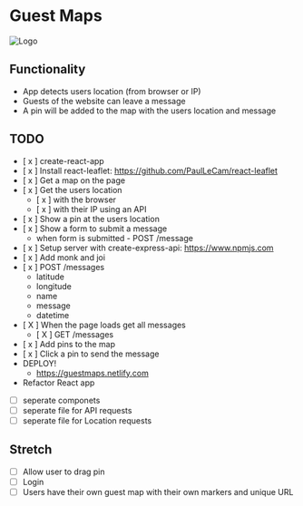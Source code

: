 # Guest Maps

![Logo](http://u.cubeupload.com/kikokiko/LogotypePrimary.png)

## Functionality 

* App detects users location (from browser or IP)
* Guests of the website can leave a message
* A pin will be added to the map with the users location and message 

## TODO

* [ x ] create-react-app
* [ x ] Install react-leaflet: https://github.com/PaulLeCam/react-leaflet
* [ x ] Get a map on the page 
* [ x ] Get the users location
  * [ x ] with the browser
  * [ x ] with their IP using an API
* [ x ] Show a pin at the users location
* [ x ] Show a form to submit a message
  * when form is submitted - POST /message
* [ x ] Setup server with create-express-api: https://www.npmjs.com
* [ x ] Add monk and joi
* [ x ] POST /messages
  * latitude
  * longitude
  * name
  * message
  * datetime
* [ X ] When the page loads get all messages
  * [ X ] GET /messages
* [ x ] Add pins to the map
* [ x ] Click a pin to send the message
* DEPLOY! 
  * https://guestmaps.netlify.com
* Refactor React app
* [  ] seperate componets
* [  ] seperate file for API requests
* [  ] seperate file for Location requests 

## Stretch
* [ ] Allow user to drag pin
* [ ] Login
* [ ] Users have their own guest map with their own markers and unique URL
